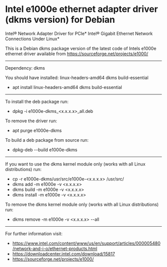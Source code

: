 # Intel e1000e ethernet adapter driver (dkms version) for Debian

Intel® Network Adapter Driver for PCIe* Intel® Gigabit Ethernet Network Connections Under Linux* 

This is a Debian dkms package version of the latest code of Intels e1000e ethernet driver available from https://sourceforge.net/projects/e1000/

---

Dependency: dkms

You should have installed: linux-headers-amd64 dkms build-essential
* apt install linux-headers-amd64 dkms build-essential

---

To install the deb package run:
* dpkg -i e1000e-dkms_<x.x.x.x>_all.deb

To remove the driver run:
* apt purge e1000e-dkms

To build a deb package from source run:
* dpkg-deb --build e1000e-dkms

---

If you want to use the dkms kernel module only (works with all Linux distributions) run:
* cp -r e1000e-dkms/usr/src/e1000e-<x.x.x.x> /usr/src/
* dkms add -m e1000e -v <x.x.x.x>
* dkms build -m e1000e -v <x.x.x.x>
* dkms install -m e1000e -v <x.x.x.x>

To remove the dkms kernel module only (works with all Linux distributions) run:
* dkms remove -m e1000e -v <x.x.x.x> --all

---

For further information visit:
* https://www.intel.com/content/www/us/en/support/articles/000005480/network-and-i-o/ethernet-products.html
* https://downloadcenter.intel.com/download/15817
* https://sourceforge.net/projects/e1000/
